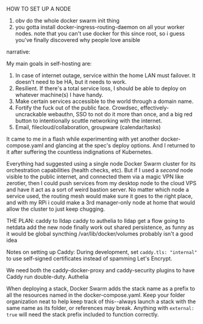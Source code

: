 HOW TO SET UP A NODE

1. obv do the whole docker swarm init thing
2. you gotta install docker-ingress-routing-daemon on all your worker nodes. note that you can't use docker for this since root, so i guess you've finally discovered why people love ansible 

narrative:

My main goals in self-hosting are:
1. In case of internet outage, service within the home LAN must failover. It doesn't need to be HA, but it needs to work.
2. Resilient. If there's a total service loss, I should be able to deploy on whatever machine(s) I have handy.
3. Make certain services accessible to the world through a domain name.
4. Fortify the fuck out of the public face. Crowdsec, effectively-uncrackable webauthn, SSO to not do it more than once, and a big red button to intentionally scuttle networking with the internet.
5. Email, filecloud/collaboration, groupware (calendar/tasks)

It came to me in a flash while experimenting with yet another docker-compose.yaml and glancing at the spec's deploy options.  And I returned to it after suffering the countless indignations of Kubernetes.

Everything had suggested using a single node Docker Swarm cluster for its orchestration capabilities (health checks, etc). But if I used a *second* node visible to the public internet, and connected them via a magic VPN like zerotier, then I could push services from my desktop node to the cloud VPS and have it act as a sort of weird bastion server. No matter which node a service used, the routing mesh would make sure it goes to the right place, and with my RPi i could make a 3rd manager-only node at home that would allow the cluster to just keep chugging.

THE PLAN:
caddy to lldap
caddy to authelia to lldap
get a flow going to netdata
add the new node
finally work out shared persistence, as funny as it would be global syncthing /var/lib/docker/volumes probably isn't a good idea

Notes on setting up Caddy:
During development, set `caddy.tls: "internal"` to use self-signed certificates instead of spamming Let's Encrypt.

We need both the caddy-docker-proxy and caddy-security plugins to have Caddy run double-duty. Authelia 

When deploying a stack, Docker Swarm adds the stack name as a prefix to all the resources named in the docker-compose.yaml. Keep your folder organization neat to help keep track of this--always launch a stack with the same name as its folder, or references may break. Anything with `external: true` will need the stack prefix included to function correctly.